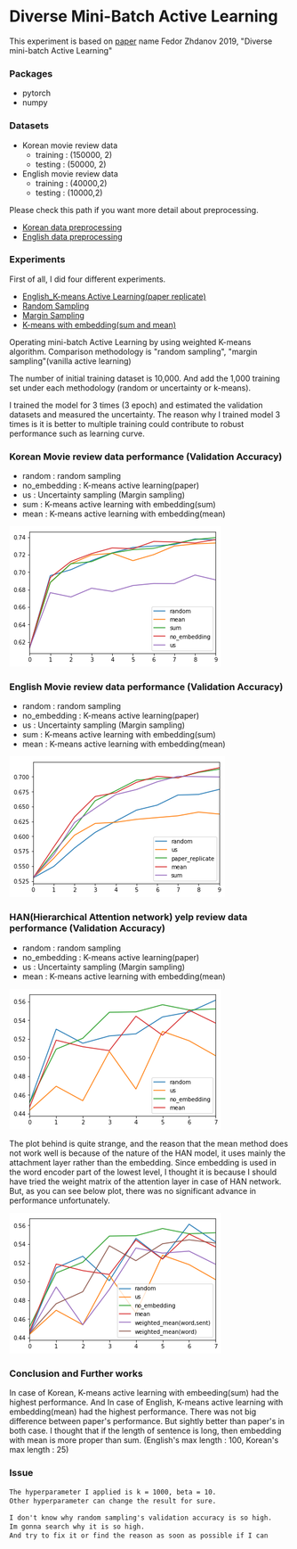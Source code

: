 # Diverse Mini-Batch Active Learning

This experiment is based on [paper](https://arxiv.org/pdf/1901.05954.pdf) name Fedor Zhdanov 2019, "Diverse mini-batch Active Learning"

### Packages
- pytorch
- numpy

### Datasets

- Korean movie review data
  - training : (150000, 2)
  - testing : (50000, 2)
- English movie review data
  - training : (40000,2)
  - testing : (10000,2)

Please check this path if you want more detail about preprocessing.
- [Korean data preprocessing](https://github.com/hskimim/active-learning-tutorial/blob/master/Diverse_minibatch_Active_Learning/Korean_MR_Preprocessing.ipynb)
- [English data preprocessing](https://github.com/hskimim/active-learning-tutorial/blob/master/Diverse_minibatch_Active_Learning/English_MV_Preprocessing.ipynb)


### Experiments

First of all, I did four different experiments.
- [English_K-means Active Learning(paper replicate)](https://github.com/hskimim/active-learning-tutorial/blob/master/Diverse_minibatch_Active_Learning/Diverse%20mini-batch%20Acitve%20Learning(paper%20replicate).ipynb)
- [Random Sampling](https://github.com/hskimim/active-learning-tutorial/blob/master/Diverse_minibatch_Active_Learning/ENG_experiments/random_sampling_with_embedding.ipynb)
- [Margin Sampling](https://github.com/hskimim/active-learning-tutorial/blob/master/Diverse_minibatch_Active_Learning/ENG_experiments/uncertainty_sampling_with_embedding.ipynb)
- [K-means with embedding(sum and mean)](https://github.com/hskimim/active-learning-tutorial/blob/master/Diverse_minibatch_Active_Learning/ENG_experiments/k%3D1000%2Cbeta%3D10_with_embedding(ENG).ipynb)

Operating mini-batch Active Learning by using weighted K-means algorithm. Comparison methodology is "random sampling", "margin sampling"(vanilla active learning)

The number of initial training dataset is 10,000. And add the 1,000 training set under each methodology (random or uncertainty or k-means).

I trained the model for 3 times (3 epoch) and estimated the validation datasets and measured the uncertainty. The reason why I trained model 3 times is it is better to multiple training could contribute to robust performance such as learning curve.

### Korean Movie review data performance (Validation Accuracy)
- random : random sampling
- no_embedding : K-means active learning(paper)
- us : Uncertainty sampling (Margin sampling)
- sum : K-means active learning with embedding(sum)
- mean : K-means active learning with embedding(mean)

<img src = 'assets/markdown-img-paste-20190614160248702.png'>

### English Movie review data performance (Validation Accuracy)
- random : random sampling
- no_embedding : K-means active learning(paper)
- us : Uncertainty sampling (Margin sampling)
- sum : K-means active learning with embedding(sum)
- mean : K-means active learning with embedding(mean)

![](assets/markdown-img-paste-20190616154102656.png)

### HAN(Hierarchical Attention network) yelp review data performance (Validation Accuracy)
- random : random sampling
- no_embedding : K-means active learning(paper)
- us : Uncertainty sampling (Margin sampling)
- mean : K-means active learning with embedding(mean)

![](assets/markdown-img-paste-20190616181833133.png)

The plot behind is quite strange, and the reason that the mean method does not work well is because of the nature of the HAN model, it uses mainly the attachment layer rather than the embedding. Since embedding is used in the word encoder part of the lowest level, I thought it is because I should have tried the weight matrix of the attention layer in case of HAN network. But, as you can see below plot, there was no significant advance in performance unfortunately.

![](assets/markdown-img-paste-2019061703374183.png)

### Conclusion and Further works

In case of Korean, K-means active learning with embeeding(sum) had the highest performance. And In case of English, K-means active learning with embedding(mean) had the highest performance. There was not big difference between paper's performance. But sightly better than paper's in both case. I thought that if the length of sentence is long, then embedding with mean is more proper than sum. (English's max length : 100, Korean's max length : 25)

### Issue
```
The hyperparameter I applied is k = 1000, beta = 10.
Other hyperparameter can change the result for sure.   
```
```
I don't know why random sampling's validation accuracy is so high.
Im gonna search why it is so high.
And try to fix it or find the reason as soon as possible if I can
```
